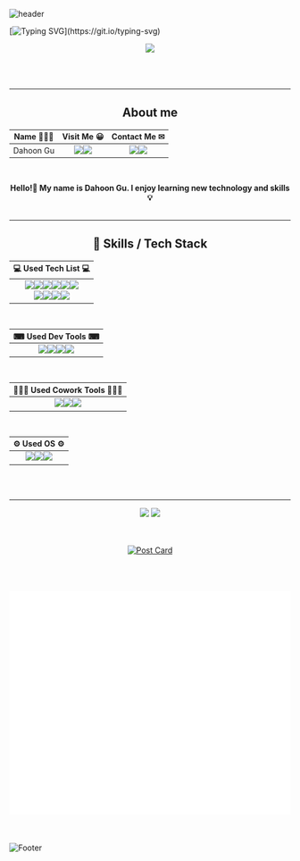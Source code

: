 ![header](https://capsule-render.vercel.app/api?type=waving&color=timeGradient&height=200&section=header&text=Dahoonkk's%20Github&fontSize=50)

[![Typing SVG](https://readme-typing-svg.herokuapp.com?color=%2336BCF7&center=true&vCenter=true&width=850&lines=Hi+there+👋,+I+am+Dahoon+Gu!;+Welcome+to+My+Github!;)](https://git.io/typing-svg)

<p align="center"><a href="https://hits.seeyoufarm.com"><img src="https://hits.seeyoufarm.com/api/count/incr/badge.svg?url=https%3A%2F%2Fgithub.com%2FDahoonkk&count_bg=%234192AA&title_bg=%2348646E&icon=&icon_color=%23E7E7E7&title=Hits&edge_flat=false"/></a></p>
</br>

<div align="center">

<br />

---

## About me

|Name 🏃🏻‍♂️|Visit Me 😀|Contact Me ✉|
|:---:|:---:|:---:|
|Dahoon Gu|<a href="https://dahoonkk.tistory.com/" target="_blank"><img src="https://img.shields.io/badge/BLOG-000000?style=flat&logo=Tistory&LogoColor=White"/></a><a href="https://www.instagram.com/dahoonkk/" target="_blank"><img src="https://img.shields.io/badge/Dahoonkk-E4405F?style=flat&logo=Instagram&LogoColor=White"/></a>|<a><img src="https://img.shields.io/badge/iamkdh1@naver.com-03C75A?style=flat&logo=Naver&logoColor=white"/></a><a><img src="https://img.shields.io/badge/dhgu@traxon.co.kr-D14836?style=flat&logo=Gmail&logoColor=white"/></a>|

<!-- 
<b>😀 Visit Me  :  </b>
<a href="https://dahoonkk.tistory.com/" target="_blank"><img src="https://img.shields.io/badge/BLOG-000000?style=flat&logo=Tistory&LogoColor=White"/></a>
<a href="https://www.instagram.com/dahoonkk/" target="_blank"><img src="https://img.shields.io/badge/Dahoonkk-E4405F?style=flat&logo=Instagram&LogoColor=White"/></a>

<b>✉ Contact  :  </b>
<a><img src="https://img.shields.io/badge/iamkdh1@naver.com-03C75A?style=flat&logo=Naver&logoColor=white"/></a>
<a><img src="https://img.shields.io/badge/dhgu@traxon.co.kr-D14836?style=flat&logo=Gmail&logoColor=white"/></a> -->

</br>

<b> Hello!👋 My name is Dahoon Gu. I enjoy learning new technology and skills 💡 </b>
</br></br>

---

## 💪 Skills / Tech Stack

|💻 Used Tech List 💻|
|:---:|
|<img src="https://img.shields.io/badge/JAVA-CC6600?style=flat&logo=JAVA&logoColor=white"/></a><img src="https://img.shields.io/badge/Kotlin-7F52FF?style=flat&logo=Kotlin&logoColor=white"/></a><img src="https://img.shields.io/badge/Android-3DDC84?style=flat&logo=Android&logoColor=white"/></a><img src="https://img.shields.io/badge/React-61DAFB?style=flat&logo=React&logoColor=white"/></a><img src="https://img.shields.io/badge/Node.js-339933?style=flat&logo=Node.js&logoColor=white"/></a><img src="https://img.shields.io/badge/Python-3776AB?style=flat&logo=python&logoColor=white"/></a> <br /><img src="https://img.shields.io/badge/Oracle-F80000?style=flat&logo=Oracle&logoColor=white"/></a><img src="https://img.shields.io/badge/MySQL-4479A1?style=flat&logo=MySQL&logoColor=white"/></a><img src="https://img.shields.io/badge/MariaDB-003545?style=flat&logo=MariaDB&logoColor=white"/></a><img src="https://img.shields.io/badge/Firebase-FFCA28?style=flat&logo=Firebase&logoColor=white"/></a>|

<!-- <b>💻 Used Tech List 💻</b>
</br> -->
<!-- <b>Development Language  :  </b> -->
<!-- <img src="https://img.shields.io/badge/JAVA-CC6600?style=flat&logo=JAVA&logoColor=white"/></a>
<img src="https://img.shields.io/badge/Kotlin-7F52FF?style=flat&logo=Kotlin&logoColor=white"/></a>
<img src="https://img.shields.io/badge/Android-3DDC84?style=flat&logo=Android&logoColor=white"/></a>
<img src="https://img.shields.io/badge/React-61DAFB?style=flat&logo=React&logoColor=white"/></a>
<img src="https://img.shields.io/badge/Node.js-339933?style=flat&logo=Node.js&logoColor=white"/></a>
<img src="https://img.shields.io/badge/Python-3776AB?style=flat&logo=python&logoColor=white"/></a>
</br> -->
<!-- <b>Database  :  </b> -->
<!-- <img src="https://img.shields.io/badge/Oracle-F80000?style=flat&logo=Oracle&logoColor=white"/></a>
<img src="https://img.shields.io/badge/MySQL-4479A1?style=flat&logo=MySQL&logoColor=white"/></a>
<img src="https://img.shields.io/badge/MariaDB-003545?style=flat&logo=MariaDB&logoColor=white"/></a>
<img src="https://img.shields.io/badge/Firebase-FFCA28?style=flat&logo=Firebase&logoColor=white"/></a> -->
<!--
<br></br>
<img src="https://img.shields.io/badge/PyTorch-EE4C2C?style=flat&logo=PyTorch&logoColor=white"/></a>
<img src="https://img.shields.io/badge/OpenCV-5C3EE8?style=flat&logo=OpenCV&logoColor=white"/></a>
<br></br>
<img src="https://img.shields.io/badge/Arduino-00979D?style=flat&logo=Arduino&logoColor=white"/></a>
<img src="https://img.shields.io/badge/Raspberry Pi-A22846?style=flat&logo=raspberrypi&logoColor=white"/></a> -->
<br/>

|⌨ Used Dev Tools ⌨|
|:---:|
|<img src="https://img.shields.io/badge/Eclipse IDE-2C2255?style=flat&logo=eclipseide&logoColor=white"/></a><img src="https://img.shields.io/badge/Intellij IDEA-000000?style=flat&logo=intellijidea&logoColor=white"/></a><img src="https://img.shields.io/badge/Visual Studio Code-007ACC?style=flat&logo=visualstudiocode&logoColor=white"/></a><img src="https://img.shields.io/badge/Android Studio-3DDC84?style=flat&logo=androidstudio&logoColor=white"/></a>|

<!-- 
<b>⌨ Used Dev Tools ⌨</b>
</br>

<img src="https://img.shields.io/badge/Eclipse IDE-2C2255?style=flat&logo=eclipseide&logoColor=white"/></a>
<img src="https://img.shields.io/badge/Intellij IDEA-000000?style=flat&logo=intellijidea&logoColor=white"/></a>
<img src="https://img.shields.io/badge/Visual Studio Code-007ACC?style=flat&logo=visualstudiocode&logoColor=white"/></a>
<img src="https://img.shields.io/badge/Android Studio-3DDC84?style=flat&logo=androidstudio&logoColor=white"/></a> -->

</br>

|👨‍👧‍👦 Used Cowork Tools 👨‍👧‍👦|
|:---:|
|<div></div><img src="https://img.shields.io/badge/Github-181717?style=flat&logo=Github&logoColor=white"/></a><img src="https://img.shields.io/badge/Notion-000000?style=flat&logo=notion&logoColor=white"/></a><img src="https://img.shields.io/badge/Slack-4A154B?style=flat&logo=slack&logoColor=white"/></a></div>|
<!-- 
<b>👨‍👧‍👦 Used Cowork Tools 👨‍👧‍👦</b>
</br>
</br>
<img src="https://img.shields.io/badge/Github-181717?style=flat&logo=Github&logoColor=white"/></a>
<img src="https://img.shields.io/badge/Notion-000000?style=flat&logo=notion&logoColor=white"/></a>
<img src="https://img.shields.io/badge/Slack-4A154B?style=flat&logo=slack&logoColor=white"/></a> -->

</br>

|⚙ Used OS ⚙|
|:---:|
|<img src="https://img.shields.io/badge/Windows-0078D6?style=flat&logo=windows&logoColor=white"/></a><img src="https://img.shields.io/badge/MacOS-000000?style=flat&logo=MacOS&logoColor=white"/></a><img src="https://img.shields.io/badge/Linux-FCC624?style=flat&logo=Linux&logoColor=white"/></a>|
<!-- 
<b>⚙ Used OS ⚙</b>
</br>
</br>
<img src="https://img.shields.io/badge/Windows-0078D6?style=flat&logo=windows&logoColor=white"/></a>
<img src="https://img.shields.io/badge/MacOS-000000?style=flat&logo=MacOS&logoColor=white"/></a>
<img src="https://img.shields.io/badge/Linux-FCC624?style=flat&logo=Linux&logoColor=white"/></a> -->
</br>
</br>
</div>


---

<div align = "center">
<div float="left">
  <img height="180em" src="https://github-readme-stats.vercel.app/api?username=Dahoonkk&count_private=true&show_icons=true&include_all_commits=true&theme=github_dark">
  <img height="180em" src="https://github-readme-stats.vercel.app/api/top-langs/?username=Dahoonkk&layout=compact&theme=github_dark">
</div>


</br>
</br>

[![Post Card](https://tistory-readme-stats.vercel.app/api?name=dahoonkk&color=dark)](https://dahoonkk.tistory.com/)
</div>


<br>
<br>

<div align="center">
	<br>
	<a href="header.svg">
		<img src="header.svg" width="800" height="400" alt="Click to see the source">
	</a>
	<br>
</div>

<br>
<br>


![Footer](https://capsule-render.vercel.app/api?type=waving&color=timeGradient&height=200&section=footer)
